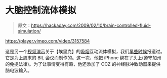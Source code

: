 # 大脑控制流体模拟

> 原文：<https://hackaday.com/2009/02/10/brain-controlled-fluid-simulation/>

<https://player.vimeo.com/video/3157584>

</div> <p>这是另一个<a href="http://vimeo.com/3157584" title="I am not mostly a geek. on Vimeo" target="_blank">视频演示</a>关于【埃里克】的<a href="http://www.exothermia.net/monkeys_and_robots/2009/01/26/besmoke-fluid-simulation/" title="Monkeys &amp; Robots » Besmoke - Interactive Fluid Dynamics with iPhone and Sound Reactivity" target="_blank">吸烟</a>互动流体模拟，我们<a href="http://hackaday.com/2009/01/26/besmoke-fluid-dynamics/" title="Besmoke - fluid dynamics - Hack a Day">早些时候</a>报道过。它是为上周末的 BIL 会议而制作的。这一次，他把 iPhone 绑在了头上(遵守加州的免提法律)。为了让事情变得有趣，他还添加了 OCZ 的神经脉冲致动器来提供脑电波输入。</p> </body> </html>